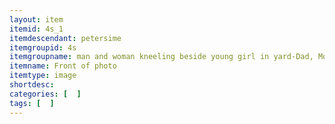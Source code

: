 ```yaml
---
layout: item
itemid: 4s_1
itemdescendant: petersime
itemgroupid: 4s
itemgroupname: man and woman kneeling beside young girl in yard-Dad, Mom, Me
itemname: Front of photo
itemtype: image
shortdesc: 
categories: [  ]
tags: [  ]
---
```







